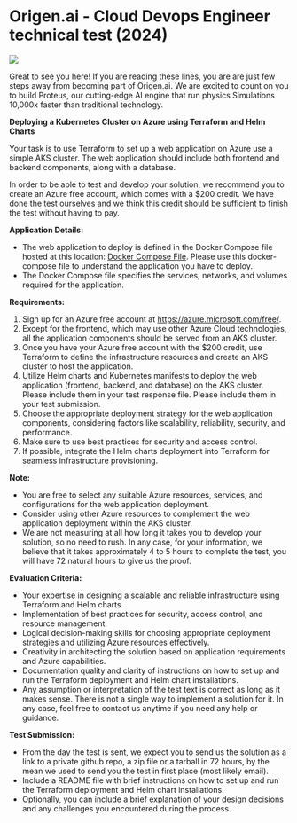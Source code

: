 # Origen.ai - Cloud Devops Engineer technical test (2024)

![](https://www.origen.ai/uploads/Norne-Reservoir-Image-PINNs-Laptop-2-atT4.jpg)

Great to see you here! If you are reading these lines, you are are just few steps away from becoming part of Origen.ai. We are excited to count on you to build Proteus, our cutting-edge AI engine that run physics Simulations 10,000x faster than traditional technology.

**Deploying a Kubernetes Cluster on Azure using Terraform and Helm Charts**

Your task is to use Terraform to set up a web application on Azure use a simple AKS cluster. The web application should include both frontend and backend components, along with a database.

In order to be able to test and develop your solution, we recommend you to create an Azure free account, which comes with a $200 credit. We have done the test ourselves and we think this credit should be sufficient to finish the test without having to pay.

**Application Details:**
- The web application to deploy is defined in the Docker Compose file hosted at this location: [Docker Compose File](https://github.com/OriGenAI/cloud-engineer-test-sample-app/blob/master/docker-compose.yml). Please use this docker-compose file to understand the application you have to deploy.
- The Docker Compose file specifies the services, networks, and volumes required for the application.

**Requirements:**

1. Sign up for an Azure free account at https://azure.microsoft.com/free/.
2. Except for the frontend, which may use other Azure Cloud technologies, all the application components should be served from an AKS cluster.
3. Once you have your Azure free account with the $200 credit, use Terraform to define the infrastructure resources and create an AKS cluster to host the application.
4. Utilize Helm charts and Kubernetes manifests to deploy the web application (frontend, backend, and database) on the AKS cluster. Please include them in your test response file. Please include them in your test submission.
5. Choose the appropriate deployment strategy for the web application components, considering factors like scalability, reliability, security, and performance.
6. Make sure to use best practices for security and access control.
7. If possible, integrate the Helm charts deployment into Terraform for seamless infrastructure provisioning.

**Note:**

- You are free to select any suitable Azure resources, services, and configurations for the web application deployment.
- Consider using other Azure resources to complement the web application deployment within the AKS cluster.
- We are not measuring at all how long it takes you to develop your solution, so no need to rush. In any case, for your information, we believe that it takes approximately 4 to 5 hours to complete the test, you will have 72 natural hours to give us the proof.

**Evaluation Criteria:**

- Your expertise in designing a scalable and reliable infrastructure using Terraform and Helm charts.
- Implementation of best practices for security, access control, and resource management.
- Logical decision-making skills for choosing appropriate deployment strategies and utilizing Azure resources effectively.
- Creativity in architecting the solution based on application requirements and Azure capabilities.
- Documentation quality and clarity of instructions on how to set up and run the Terraform deployment and Helm chart installations.
- Any assumption or interpretation of the test text is correct as long as it makes sense. There is not a single way to implement a solution for it. In any case, feel free to contact us anytime if you need any help or guidance.

**Test Submission:**

- From the day the test is sent, we expect you to send us the solution as a link to a private github repo, a zip file or a tarball in 72 hours, by the mean we used to send you the test in first place (most likely email).
- Include a README file with brief instructions on how to set up and run the Terraform deployment and Helm chart installations.
- Optionally, you can include a brief explanation of your design decisions and any challenges you encountered during the process.
